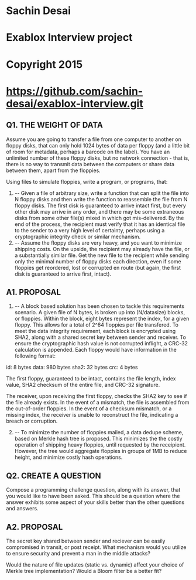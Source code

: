 # Sachin Desai
# Exablox Interview project
# Copyright 2015
# https://github.com/sachin-desai/exablox-interview.git

Q1. THE WEIGHT OF DATA
--------------------------------------------------------------------------------
Assume you are going to transfer a file from one computer to another on floppy
disks, that can only hold 1024 bytes of data per floppy (and a little bit of
room for metadata, perhaps a barcode on the label). You have an unlimited number
of these floppy disks, but no network connection - that is, there is no way to
transmit data between the computers or share data between them, apart from the
floppies.

Using files to simulate floppies, write a program, or programs, that:
1) -- Given a file of arbitrary size, write a function that can split the file
into N floppy disks and then write the function to reassemble the file from N
floppy disks. The first disk is guaranteed to arrive intact first, but every
other disk may arrive in any order, and there may be some extraneous disks from
some other file(s) mixed in which got mis-delivered.  By the end of the process,
the recipient must verify that it has an identical file to the sender to a very
high level of certainty, perhaps using a cryptographic integrity check or
similar mechanism.
2) -- Assume the floppy disks are very heavy, and you want to minimize shipping
costs.  On the upside, the recipient may already have the file, or a substantially
similar file.  Get the new file to the recipient while sending only the minimal
number of floppy disks each direction, even if some floppies get reordered, lost
or corrupted en route (but again, the first disk is guaranteed to arrive first,
intact).

A1. PROPOSAL
--------------------------------------------------------------------------------
1) -- A block based solution has been chosen to tackle this requirements
scenario. A given file of N bytes, is broken up into (N/datasize) blocks, or
floppies. Within the block, eight bytes represent the index, for a given
floppy. This allows for a total of 2^64 floppies per file transfered. To meet
the data integrity requirement, each block is encrypted using SHA2, along with a
shared secret key between sender and receiver. To ensure the cryptographic hash
value is not corrupted inflight, a CRC-32 calculation is appended. Each floppy
would have information in the following format:

id:     8 bytes
data: 980 bytes
sha2:  32 bytes
crc:    4 bytes

The first floppy, guaranteed to  be intact, contains the file length, index
value, SHA2 checksum of the entire file, and CRC-32 signature.

The receiver, upon receiving the first floppy, checks the SHA2 key to see if the
file already exists. In the event of a mismatch, the file is assembled from the
out-of-order floppies. In the event of a checksum mismatch, or a missing index,
the receiver is unable to reconstruct the file, indicating a breach or
corruption.

2) -- To minimize the number of floppies mailed, a data dedupe scheme, based on
Merkle hash tree is proposed. This minimizes the the costly operation of
shipping heavy floppies, until requested by the receipient. However, the tree
would aggregate floppies in groups of 1MB to reduce height, and minimize costly
hash operations.

Q2. CREATE A QUESTION
--------------------------------------------------------------------------------
Compose a programming challenge question, along with its answer, that you would
like to have been asked.  This should be a question where the answer exhibits
some aspect of your skills better than the other questions and answers.

A2. PROPOSAL
--------------------------------------------------------------------------------
The secret key shared between sender and reciever can be easily compromised in
transit, or post receipt. What mechanism would you utilize to ensure security
and prevent a man in the middle attacks?

Would the nature of file updates (static vs. dynamic) affect your choice of
Merkle tree implementation? Would a Bloom filter be a better fit?
